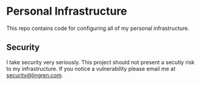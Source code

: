 # Personal Infrastructure

This repo contains code for configuring all of my personal infrastructure.

## Security

I take security very seriously. This project should not present a secutiy risk to my infrastructure. If you notice a vulnerability please email me at <security@lingren.com>.
